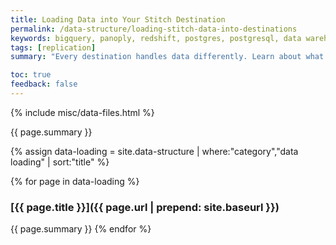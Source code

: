 ```yaml
---
title: Loading Data into Your Stitch Destination
permalink: /data-structure/loading-stitch-data-into-destinations
keywords: bigquery, panoply, redshift, postgres, postgresql, data warehouse, destination, data structure, loading data
tags: [replication]
summary: "Every destination handles data differently. Learn about what your destination supports, what it doesn't, and how Stitch will load your data as a result."

toc: true
feedback: false
---
```


{% include misc/data-files.html %}

{{ page.summary }}

{% assign data-loading = site.data-structure | where:"category","data loading" | sort:"title" %}

{% for page in data-loading %}
### [{{ page.title }}]({{ page.url | prepend: site.baseurl }})
{{ page.summary }}
{% endfor %}